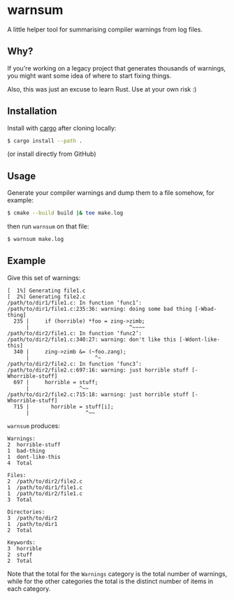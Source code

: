 # warnsum

A little helper tool for summarising compiler warnings from log files.

## Why?

If you're working on a legacy project that generates thousands of
warnings, you might want some idea of where to start fixing things.

Also, this was just an excuse to learn Rust. Use at your own risk :)

## Installation

Install with
[cargo](https://doc.rust-lang.org/cargo/commands/cargo-install.html)
after cloning locally:

```bash
$ cargo install --path .
```

(or install directly from GitHub)

## Usage

Generate your compiler warnings and dump them to a file somehow, for
example:

```bash
$ cmake --build build |& tee make.log
```

then run `warnsum` on that file:

```bash
$ warnsum make.log
```

## Example

Give this set of warnings:

```
[  1%] Generating file1.c
[  2%] Generating file2.c
/path/to/dir1/file1.c: In function ‘func1’:
/path/to/dir1/file1.c:235:36: warning: doing some bad thing [-Wbad-thing]
  235 |     if (horrible) *foo = zing->zimb;
      |                                ^~~~~
/path/to/dir2/file1.c: In function ‘func2’:
/path/to/dir2/file1.c:340:27: warning: don't like this [-Wdont-like-this]
  340 |     zing->zimb &= (~foo.zang);
      |                     ^~
/path/to/dir2/file2.c: In function ‘func3’:
/path/to/dir2/file2.c:697:16: warning: just horrible stuff [-Whorrible-stuff]
  697 |     horrible = stuff;
      |                ^~~
/path/to/dir2/file2.c:715:18: warning: just horrible stuff [-Whorrible-stuff]
  715 |       horrible = stuff[i];
      |                  ^~~
```

`warnsum` produces:

```
Warnings:
2  horrible-stuff
1  bad-thing
1  dont-like-this
4  Total

Files:
2  /path/to/dir2/file2.c
1  /path/to/dir1/file1.c
1  /path/to/dir2/file1.c
3  Total

Directories:
3  /path/to/dir2
1  /path/to/dir1
2  Total

Keywords:
3  horrible
2  stuff
2  Total
```

Note that the total for the `Warnings` category is the total number of
warnings, while for the other categories the total is the distinct
number of items in each category.
